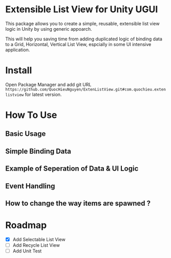 # Extensible List View for Unity UGUI

This package allows you to create a simple, reusable, extensible list view logic in Unity by using generic appoarch. 

This will help you saving time from adding duplicated logic of binding data to a Grid, Horizontal, Vertical List View, espcially in some UI intensive application.

# Install

 Open Package Manager and add git URL `https://github.com/QuocHieuNguyen/ExtenListView.git#com.quochieu.extenlistview` for latest version.

# How To Use
## Basic Usage

## Simple Binding Data

## Example of Seperation of Data & UI Logic

## Event Handling

## How to change the way items are spawned ?

 <!-- ROADMAP -->
# Roadmap

- [x] Add Selectable List View
- [ ] Add Recycle List View
- [ ] Add Unit Test
